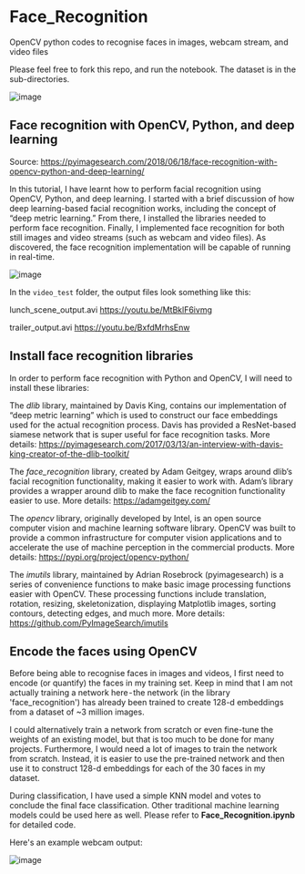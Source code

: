 # Face_Recognition
OpenCV python codes to recognise faces in images, webcam stream, and video files

Please feel free to fork this repo, and run the notebook. The dataset is in the sub-directories.


![image](https://user-images.githubusercontent.com/52286325/175816601-7420dd03-1d6f-4b67-b406-e9c83282127f.png)


## Face recognition with OpenCV, Python, and deep learning
Source: https://pyimagesearch.com/2018/06/18/face-recognition-with-opencv-python-and-deep-learning/

In this tutorial, I have learnt how to perform facial recognition using OpenCV, Python, and deep learning. I started with a brief discussion of how deep learning-based facial recognition works, including the concept of “deep metric learning.” From there, I installed the libraries needed to perform face recognition. Finally, I implemented face recognition for both still images and video streams (such as webcam and video files). As discovered, the face recognition implementation will be capable of running in real-time.


![image](https://user-images.githubusercontent.com/52286325/175816746-c0fd0fa4-fec6-4fa5-a664-2ad466c6fee2.png)


In the `video_test` folder, the output files look something like this:

lunch_scene_output.avi https://youtu.be/MtBklF6ivmg

trailer_output.avi https://youtu.be/BxfdMrhsEnw


## Install face recognition libraries
In order to perform face recognition with Python and OpenCV, I will need to install these libraries:

The *dlib* library, maintained by Davis King, contains our implementation of “deep metric learning” which is used to construct our face embeddings used for the actual recognition process. Davis has provided a ResNet-based siamese network that is super useful for face recognition tasks. More details: https://pyimagesearch.com/2017/03/13/an-interview-with-davis-king-creator-of-the-dlib-toolkit/

The *face_recognition* library, created by Adam Geitgey, wraps around dlib’s facial recognition functionality, making it easier to work with. Adam’s library provides a wrapper around dlib to make the face recognition functionality easier to use. More details: https://adamgeitgey.com/

The *opencv* library, originally developed by Intel, is an open source computer vision and machine learning software library. OpenCV was built to provide a common infrastructure for computer vision applications and to accelerate the use of machine perception in the commercial products. More details: https://pypi.org/project/opencv-python/

The *imutils* library, maintained by Adrian Rosebrock (pyimagesearch) is a series of convenience functions to make basic image processing functions easier with OpenCV. These processing functions include translation, rotation, resizing, skeletonization, displaying Matplotlib images, sorting contours, detecting edges, and much more. More details: https://github.com/PyImageSearch/imutils


## Encode the faces using OpenCV
Before being able to recognise faces in images and videos, I first need to encode (or quantify) the faces in my training set. Keep in mind that I am not actually training a network here - the network (in the library 'face_recognition') has already been trained to create 128-d embeddings from a dataset of ~3 million images.

I could alternatively train a network from scratch or even fine-tune the weights of an existing model, but that is too much to be done for many projects. Furthermore, I would need a lot of images to train the network from scratch. Instead, it is easier to use the pre-trained network and then use it to construct 128-d embeddings for each of the 30 faces in my dataset.

During classification, I have used a simple KNN model and votes to conclude the final face classification. Other traditional machine learning models could be used here as well. Please refer to **Face_Recognition.ipynb** for detailed code.


Here's an example webcam output:

![image](https://user-images.githubusercontent.com/52286325/175817262-82d9aa42-45b4-4d36-81ef-90285a2ba738.png)
